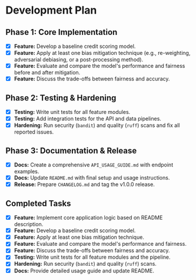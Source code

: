 # Development Plan

## Phase 1: Core Implementation
- [x] **Feature:** Develop a baseline credit scoring model.
- [x] **Feature:** Apply at least one bias mitigation technique (e.g., re-weighting, adversarial debiasing, or a post-processing method).
- [x] **Feature:** Evaluate and compare the model's performance and fairness before and after mitigation.
- [x] **Feature:** Discuss the trade-offs between fairness and accuracy.

## Phase 2: Testing & Hardening
- [x] **Testing:** Write unit tests for all feature modules.
- [x] **Testing:** Add integration tests for the API and data pipelines.
- [x] **Hardening:** Run security (`bandit`) and quality (`ruff`) scans and fix all reported issues.

## Phase 3: Documentation & Release
- [x] **Docs:** Create a comprehensive `API_USAGE_GUIDE.md` with endpoint examples.
- [x] **Docs:** Update `README.md` with final setup and usage instructions.
- [x] **Release:** Prepare `CHANGELOG.md` and tag the v1.0.0 release.

## Completed Tasks
- [x] **Feature:** Implement core application logic based on README description.
- [x] **Feature:** Develop a baseline credit scoring model.
- [x] **Feature:** Apply at least one bias mitigation technique.
- [x] **Feature:** Evaluate and compare the model's performance and fairness.
- [x] **Feature:** Discuss the trade-offs between fairness and accuracy.
- [x] **Testing:** Write unit tests for all feature modules and the pipeline.
- [x] **Hardening:** Run security (`bandit`) and quality (`ruff`) scans.
- [x] **Docs:** Provide detailed usage guide and update README.
